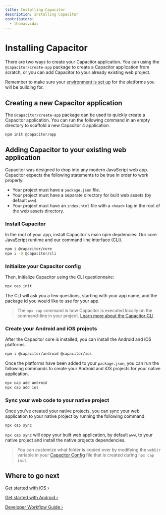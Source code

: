 ```yaml
---
title: Installing Capacitor
description: Installing Capacitor
contributors:
  - thomasvidas
---
```


# Installing Capacitor

There are two ways to create your Capacitor application. You can using the `@capacitor/create-app` package to create a Capacitor application from scratch, or you can add Capacitor to your already existing web project.

Remember to make sure your [environment is set up](/docs/getting-started/environment-setup) for the platforms you will be building for.

## Creating a new Capacitor application

The `@capacitor/create-app` package can be used to quickly create a Capacitor application. You can run the following command in an empty directory to scaffold a new Capacitor 4 application.

```bash
npm init @capacitor/app
```

## Adding Capacitor to your existing web application

Capacitor was designed to drop into any modern JavaScript web app. Capacitor expects the following statements to be true in order to work properly:

- Your project must have a `package.json` file.
- Your project must have a separate directory for built web assets (by default `www`).
- Your project must have an `index.html` file with a `<head>` tag in the root of the web assets directory.

### Install Capacitor

In the root of your app, install Capacitor's main npm depdencies: Our core JavaScript runtime and our command line interface (CLI).

```bash
npm i @capacitor/core
npm i -D @capacitor/cli
```

### Initialize your Capacitor config

Then, initialize Capacitor using the CLI questionnaire:

```bash
npx cap init
```

The CLI will ask you a few questions, starting with your app name, and the package id you would like to use for your app.

> The `npx cap` command is how Capacitor is executed locally on the command-line in your project. [Learn more about the Capacitor CLI](/docs/cli).

### Create your Android and iOS projects

After the Capacitor core is installed, you can install the Android and iOS platforms.

```bash
npm i @capacitor/android @capacitor/ios
```

Once the platforms have been added to your `package.json`, you can run the following commands to create your Android and iOS projects for your native application.

```bash
npx cap add android
npx cap add ios
```

### Sync your web code to your native project

Once you've created your native projects, you can sync your web application to your native project by running the following command.

```bash
npx cap sync
```

`npx cap sync` will copy your built web application, by default `www`, to your native project and install the native projects dependencies.

> You can customize what folder is copied over by modifying the `webDir` variable in your [Capacitor Config](/docs/v4/config) file that is created during `npx cap init`.

## Where to go next

[Get started with iOS &#8250;](/docs/ios)

[Get started with Android &#8250;](/docs/android)

[Developer Workflow Guide &#8250;](/docs/basics/workflow)
